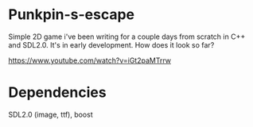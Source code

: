 # Punkpin-s-escape
Simple 2D game i've been writing for a couple days from scratch in C++ and SDL2.0. It's in early development. How does it look so far?

https://www.youtube.com/watch?v=iGt2paMTrrw

# Dependencies
SDL2.0 (image, ttf), boost 
